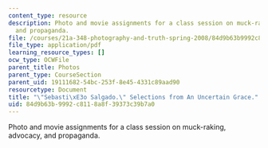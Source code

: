 ```yaml
---
content_type: resource
description: Photo and movie assignments for a class session on muck-raking, advocacy,
  and propaganda.
file: /courses/21a-348-photography-and-truth-spring-2008/84d9b63b9992c8118a8f39373c39b7a0_MIT21A_348S08_salgado.pdf
file_type: application/pdf
learning_resource_types: []
ocw_type: OCWFile
parent_title: Photos
parent_type: CourseSection
parent_uid: 19111682-54bc-253f-8e45-4331c89aad90
resourcetype: Document
title: "\"Sebasti\xE3o Salgado.\" Selections from An Uncertain Grace."
uid: 84d9b63b-9992-c811-8a8f-39373c39b7a0
---
```

Photo and movie assignments for a class session on muck-raking, advocacy, and propaganda.

